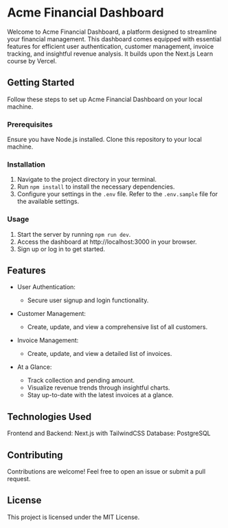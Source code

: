 # Acme Financial Dashboard

Welcome to Acme Financial Dashboard, a platform designed to streamline your financial management. This dashboard comes equipped with essential features for efficient user authentication, customer management, invoice tracking, and insightful revenue analysis.
It builds upon the Next.js Learn course by Vercel.

## Getting Started

Follow these steps to set up Acme Financial Dashboard on your local machine.

### Prerequisites

Ensure you have Node.js installed.
Clone this repository to your local machine.

### Installation

1. Navigate to the project directory in your terminal.
2. Run `npm install` to install the necessary dependencies.
3. Configure your settings in the `.env` file. Refer to the `.env.sample` file for the available settings.

### Usage

1. Start the server by running `npm run dev`.
2. Access the dashboard at http://localhost:3000 in your browser.
3. Sign up or log in to get started.

## Features

- User Authentication:

  - Secure user signup and login functionality.

- Customer Management:

  - Create, update, and view a comprehensive list of all customers.

- Invoice Management:

  - Create, update, and view a detailed list of invoices.

- At a Glance:
  - Track collection and pending amount.
  - Visualize revenue trends through insightful charts.
  - Stay up-to-date with the latest invoices at a glance.

## Technologies Used

Frontend and Backend: Next.js with TailwindCSS
Database: PostgreSQL

## Contributing

Contributions are welcome! Feel free to open an issue or submit a pull request.

## License

This project is licensed under the MIT License.
